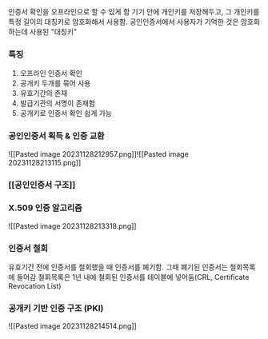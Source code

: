 인증서 확인을 오프라인으로 할 수 있게 함
기기 안에 개인키를 저장해두고, 그 개인키를 특정 길이의 대칭키로 암호화해서 사용함.
공인인증서에서 사용자가 기억한 것은 암호화하는데 사용된 "대칭키"
### 특징
1. 오프라인 인증서 확인
2. 공개키 두개를 묶어 사용
3. 유효기간의 존재
4. 발급기관의 서명이 존재함
5. 공개키로 인증서 확인 쉽게 가능


### 공인인증서 획득 & 인증 교환
![[Pasted image 20231128212957.png]]![[Pasted image 20231128213115.png]]

### [[공인인증서 구조]]

### X.509 인증 알고리즘
![[Pasted image 20231128213318.png]]

### 인증서 철회
유효기간 전에 인증서를 철회했을 때 인증서를 폐기함.
그때 폐기된 인증서는 철회목록에 들어감
철회목록은 1년 내에 철회된 인증서를 테이블에 넣어둠(CRL, Certificate Revocation List)



### 공개키 기반 인증 구조 (PKI)
![[Pasted image 20231128214514.png]]